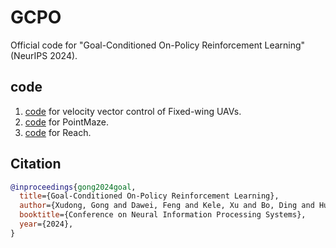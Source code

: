 # GCPO

Official code for "Goal-Conditioned On-Policy Reinforcement Learning" (NeurIPS 2024).

## code

1. [code](https://github.com/GongXudong/GCPO/tree/main/vvc) for velocity vector control of Fixed-wing UAVs.
2. [code](https://github.com/GongXudong/GCPO/tree/main/pointmaze) for PointMaze.
3. [code](https://github.com/GongXudong/GCPO/tree/main/reach) for Reach.

## Citation

```bibtex
@inproceedings{gong2024goal,
  title={Goal-Conditioned On-Policy Reinforcement Learning},
  author={Xudong, Gong and Dawei, Feng and Kele, Xu and Bo, Ding and Huaimin, Wang},
  booktitle={Conference on Neural Information Processing Systems},
  year={2024},
}
```
